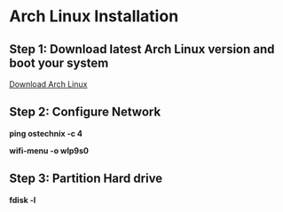 # Arch Linux Installation

## Step 1: Download latest Arch Linux version and boot your system

[Download Arch Linux](https://www.ostechnix.com/install-arch-linux-latest-version/)

## Step 2: Configure Network

**ping ostechnix -c 4**

**wifi-menu -o wlp9s0**

## Step 3: Partition Hard drive

**fdisk -l**
